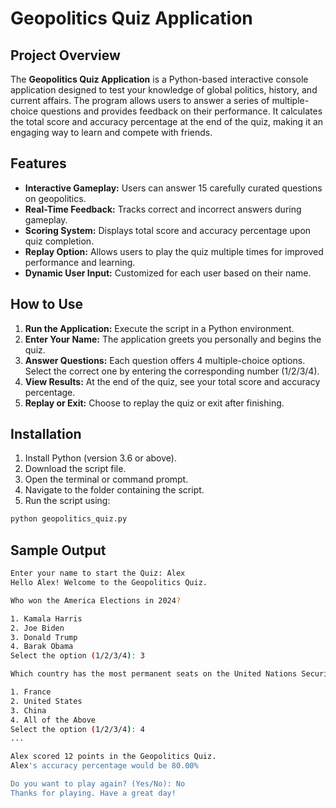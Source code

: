 # Geopolitics Quiz Application

## Project Overview

The **Geopolitics Quiz Application** is a Python-based interactive console application designed to test your knowledge of global politics, history, and current affairs. The program allows users to answer a series of multiple-choice questions and provides feedback on their performance. It calculates the total score and accuracy percentage at the end of the quiz, making it an engaging way to learn and compete with friends.

## Features

- **Interactive Gameplay:** Users can answer 15 carefully curated questions on geopolitics.
- **Real-Time Feedback:** Tracks correct and incorrect answers during gameplay.
- **Scoring System:** Displays total score and accuracy percentage upon quiz completion.
- **Replay Option:** Allows users to play the quiz multiple times for improved performance and learning.
- **Dynamic User Input:** Customized for each user based on their name.

## How to Use

1. **Run the Application:** Execute the script in a Python environment.
2. **Enter Your Name:** The application greets you personally and begins the quiz.
3. **Answer Questions:** Each question offers 4 multiple-choice options. Select the correct one by entering the corresponding number (1/2/3/4).
4. **View Results:** At the end of the quiz, see your total score and accuracy percentage.
5. **Replay or Exit:** Choose to replay the quiz or exit after finishing.

## Installation

1. Install Python (version 3.6 or above).
2. Download the script file.
3. Open the terminal or command prompt.
4. Navigate to the folder containing the script.
5. Run the script using:

```bash
python geopolitics_quiz.py
```

## Sample Output

```bash
Enter your name to start the Quiz: Alex
Hello Alex! Welcome to the Geopolitics Quiz.

Who won the America Elections in 2024?

1. Kamala Harris
2. Joe Biden
3. Donald Trump
4. Barak Obama
Select the option (1/2/3/4): 3

Which country has the most permanent seats on the United Nations Security Council (UNSC)?

1. France
2. United States
3. China
4. All of the Above
Select the option (1/2/3/4): 4
...

Alex scored 12 points in the Geopolitics Quiz.
Alex's accuracy percentage would be 80.00%

Do you want to play again? (Yes/No): No
Thanks for playing. Have a great day!
